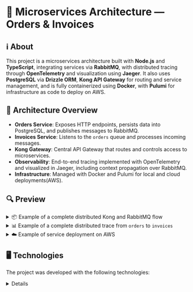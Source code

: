 # 🧩 Microservices Architecture — Orders & Invoices

## ℹ️ About

This project is a microservices architecture built with **Node.js** and **TypeScript**, integrating services via **RabbitMQ**, with distributed tracing through **OpenTelemetry** and visualization using **Jaeger**. It also uses **PostgreSQL** via **Drizzle ORM**, **Kong API Gateway** for routing and service management, and is fully containerized using **Docker**, with **Pulumi** for infrastructure as code to deploy on AWS.

## 🧱 Architecture Overview

- **Orders Service**: Exposes HTTP endpoints, persists data into PostgreSQL, and publishes messages to RabbitMQ.
- **Invoices Service**: Listens to the `orders` queue and processes incoming messages.
- **Kong Gateway**: Central API Gateway that routes and controls access to microservices.
- **Observability**: End-to-end tracing implemented with OpenTelemetry and visualized in Jaeger, including context propagation over RabbitMQ.
- **Infrastructure**: Managed with Docker and Pulumi for local and cloud deployments(AWS).

## 🔍 Preview


<details>
  <summary>📦 Example of a complete distributed Kong and RabbitMQ flow</summary>

  ![Image](https://github.com/user-attachments/assets/eacb0ed4-6264-41c7-9004-f33fc31db0e9)
  
  ![Image](https://github.com/user-attachments/assets/c6ed14ae-024b-4900-833f-4f6e50fd51bf)

</details>

<details>
  <summary>📊 Example of a complete distributed trace from <code>orders</code> to <code>invoices</code></summary>

  ![Image](https://github.com/user-attachments/assets/6905e7ee-817c-454f-9042-e1d85abadbce)
  
  ![Image](https://github.com/user-attachments/assets/7f507e8d-7fa2-4984-bf1f-a72f93d3ff72)

</details>

<details>
  <summary>☁️ Example of service deployment on AWS</summary>

  ![Image](https://github.com/user-attachments/assets/c2252723-9584-493b-8034-9b742f31b1a7)

</details>


</div>

  

## 🖥 Technologies  

The project was developed with the following technologies:

  

<details>

<details> <summary><strong>Backend</strong></summary>
  
Node.js


Fastify

Zod

PostgreSQL

Drizzle ORM

AMQP (RabbitMQ)

OpenTelemetry

Jaeger

Kong API Gateway

TypeScript

</details> <details> <summary><strong>Dev & Infra</strong></summary>
AWS

Docker

Docker Compose

Pulumi

dotenv

</details>

## 🚀 Getting Started

### Pre-requisites

- [Node.js](https://nodejs.org/)
- [Docker](https://www.docker.com/)
- [Pulumi](https://www.pulumi.com/)
- [Yarn](https://yarnpkg.com/) or `npm`
  

First of all you need to have `node` and `yarn`(or `npm`) installed on your machine.

  

_If you decide to use npm don't forget to delete yarn.lock in folders_

  

Then you can clone the repository.

`git clone https://github.com/rafapaivadeandrade/microservices-nodejs`
  

First start the application backend.


1. `cd microservices-nodejs`

1. 1. `cd app-orders`
      
1. 2. `cd app-invoices`
   
2. `yarn` or `npm install`

3. `yarn dev` or `npm run dev`
  

## 📝 License


This project is under the MIT license. See the [LICENSE]([https://github.com/rafapaivadeandrade/microservices-nodejs/blob/master/LICENSE.md](https://github.com/rafapaivadeandrade/microservices-nodejs/blob/master/LICENSE.md)) for more information.

  
---

